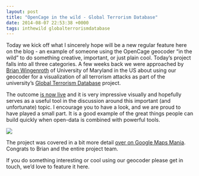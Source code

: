 ```yaml
--- 
layout: post
title: "OpenCage in the wild - Global Terrorism Database"
date: 2014-08-07 22:53:38 +0000
tags: inthewild globalterrorismdatabase
---
```

Today we kick off what I sincerely hope will be a new regular feature here on the blog - an example of someone using the OpenCage geocoder “in the wild” to do something creative, important, or just plain cool. Today’s project falls into all three categories. A few weeks back we were approached by [Brian Wingenroth](https://twitter.com/bwingenroth) of University of Maryland in the US about using our geocoder for a visualization of all terrorism attacks as part of the university’s [Global Terrorism Database](http://www.start.umd.edu/gtd/) project. 

The outcome [is now live](http://www.start.umd.edu/gtd/globe/index.html) and it is very impressive visually and hopefully serves as a useful tool in the discussion around this important (and unfortunate) topic. I encourage you to have a look, and we are proud to have played a small part. It is a good example of the great things people can build quickly when open-data is combined with powerful tools.

![](/images/tumblr_inline_n9yhyytWpe1siukvl.png)

The project was covered in a bit more detail [over on Google Maps Mania](http://googlemapsmania.blogspot.com/2014/08/mapping-global-terrorism-database.html). Congrats to Brian and the entire project team.

If you do something interesting or cool using our geocoder please get in touch, we’d love to feature it here.